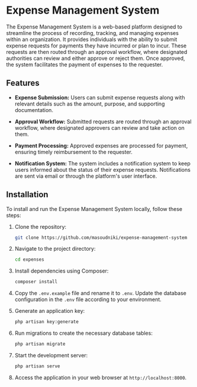 # Expense Management System

The Expense Management System is a web-based platform designed to streamline the process of recording, tracking, and managing expenses within an organization. It provides individuals with the ability to submit expense requests for payments they have incurred or plan to incur. These requests are then routed through an approval workflow, where designated authorities can review and either approve or reject them. Once approved, the system facilitates the payment of expenses to the requester.

## Features

- **Expense Submission:** Users can submit expense requests along with relevant details such as the amount, purpose, and supporting documentation.

- **Approval Workflow:** Submitted requests are routed through an approval workflow, where designated approvers can review and take action on them.

- **Payment Processing:** Approved expenses are processed for payment, ensuring timely reimbursement to the requester.

- **Notification System:** The system includes a notification system to keep users informed about the status of their expense requests. Notifications are sent via email or through the platform's user interface.
## Installation

To install and run the Expense Management System locally, follow these steps:

1. Clone the repository:

    ```bash
    git clone https://github.com/masoudniki/expense-management-system
    ```

2. Navigate to the project directory:

    ```bash
    cd expenses
    ```

3. Install dependencies using Composer:

    ```bash
    composer install
    ```

4. Copy the `.env.example` file and rename it to `.env`. Update the database configuration in the `.env` file according to your environment.

5. Generate an application key:

    ```bash
    php artisan key:generate
    ```

6. Run migrations to create the necessary database tables:

    ```bash
    php artisan migrate
    ```

7. Start the development server:

    ```bash
    php artisan serve
    ```

8. Access the application in your web browser at `http://localhost:8000`.
